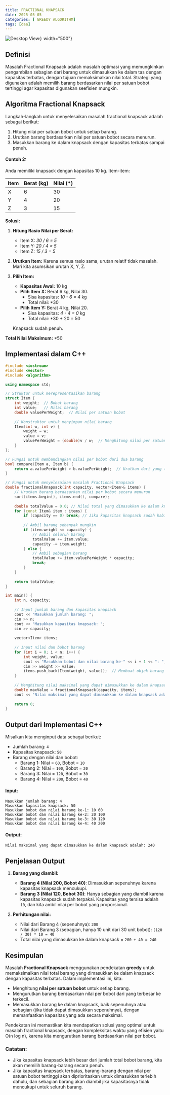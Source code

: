 ```yaml
---
title: FRACTIONAL KNAPSACK
date: 2025-05-05
categories: [ GREEDY ALGORITHM]
tags: [daa]
---
```

![Desktop View](/assets/K2.png){: width="500"}

## Definisi

Masalah Fractional Knapsack adalah masalah optimasi yang memungkinkan pengambilan sebagian dari barang untuk dimasukkan ke dalam tas dengan kapasitas terbatas, dengan tujuan memaksimalkan nilai total. Strategi yang digunakan adalah memilih barang berdasarkan nilai per satuan bobot tertinggi agar kapasitas digunakan seefisien mungkin.


## Algoritma Fractional Knapsack

Langkah-langkah untuk menyelesaikan masalah fractional knapsack adalah sebagai berikut:

1. Hitung nilai per satuan bobot untuk setiap barang.
2. Urutkan barang berdasarkan nilai per satuan bobot secara menurun.
3. Masukkan barang ke dalam knapsack dengan kapasitas terbatas sampai penuh.

#### Contoh 2:

Anda memiliki knapsack dengan kapasitas 10 kg. Item-item:

| Item | Berat (kg) | Nilai (*) |
| :--- | :--------- | :-------- |
| X    | 6          | 30        |
| Y    | 4          | 20        |
| Z    | 3          | 15        |

**Solusi:**

1.  **Hitung Rasio Nilai per Berat:**
    * Item X: *30 / 6 = 5*
    * Item Y: *20 / 4 = 5*
    * Item Z: *15 / 3 = 5*

2.  **Urutkan Item:** Karena semua rasio sama, urutan relatif tidak masalah. Mari kita asumsikan urutan X, Y, Z.

3.  **Pilih Item:**
    * **Kapasitas Awal:** 10 kg
    * **Pilih Item X:** Berat 6 kg, Nilai 30.
        * Sisa kapasitas: *10 - 6 = 4* kg
        * Total nilai: *30
    * **Pilih Item Y:** Berat 4 kg, Nilai 20.
        * Sisa kapasitas: *4 - 4 = 0* kg
        * Total nilai: *30 + 20 = 50

    Knapsack sudah penuh.

**Total Nilai Maksimum:** *50

## Implementasi dalam C++

```cpp
#include <iostream>
#include <vector>
#include <algorithm>

using namespace std;

// Struktur untuk merepresentasikan barang
struct Item {
    int weight;  // Bobot barang
    int value;   // Nilai barang
    double valuePerWeight;  // Nilai per satuan bobot
    
    // Konstruktor untuk menyimpan nilai barang
    Item(int w, int v) {
        weight = w;
        value = v;
        valuePerWeight = (double)v / w;  // Menghitung nilai per satuan bobot
    }
};

// Fungsi untuk membandingkan nilai per bobot dari dua barang
bool compare(Item a, Item b) {
    return a.valuePerWeight > b.valuePerWeight;  // Urutkan dari yang terbesar
}

// Fungsi untuk menyelesaikan masalah Fractional Knapsack
double fractionalKnapsack(int capacity, vector<Item>& items) {
    // Urutkan barang berdasarkan nilai per bobot secara menurun
    sort(items.begin(), items.end(), compare);
    
    double totalValue = 0.0; // Nilai total yang dimasukkan ke dalam knapsack
    for (const Item& item : items) {
        if (capacity == 0) break; // Jika kapasitas knapsack sudah habis
        
        // Ambil barang sebanyak mungkin
        if (item.weight <= capacity) {
            // Ambil seluruh barang
            totalValue += item.value;
            capacity -= item.weight;
        } else {
            // Ambil sebagian barang
            totalValue += item.valuePerWeight * capacity;
            break;
        }
    }
    
    return totalValue;
}

int main() {
    int n, capacity;
    
    // Input jumlah barang dan kapasitas knapsack
    cout << "Masukkan jumlah barang: ";
    cin >> n;
    cout << "Masukkan kapasitas knapsack: ";
    cin >> capacity;
    
    vector<Item> items;
    
    // Input nilai dan bobot barang
    for (int i = 0; i < n; i++) {
        int weight, value;
        cout << "Masukkan bobot dan nilai barang ke-" << i + 1 << ": ";
        cin >> weight >> value;
        items.push_back(Item(weight, value));  // Membuat objek barang dan menambahkannya ke vector
    }
    
    // Menghitung nilai maksimal yang dapat dimasukkan ke dalam knapsack
    double maxValue = fractionalKnapsack(capacity, items);
    cout << "Nilai maksimal yang dapat dimasukkan ke dalam knapsack adalah: " << maxValue << endl;
    
    return 0;
}
```

## Output dari Implementasi C++

Misalkan kita menginput data sebagai berikut:

- Jumlah barang: `4`
- Kapasitas knapsack: `50`
- Barang dengan nilai dan bobot:
  - Barang 1: Nilai = `60`, Bobot = `10`
  - Barang 2: Nilai = `100`, Bobot = `20`
  - Barang 3: Nilai = `120`, Bobot = `30`
  - Barang 4: Nilai = `200`, Bobot = `40`

#### Input:

```
Masukkan jumlah barang: 4
Masukkan kapasitas knapsack: 50
Masukkan bobot dan nilai barang ke-1: 10 60
Masukkan bobot dan nilai barang ke-2: 20 100
Masukkan bobot dan nilai barang ke-3: 30 120
Masukkan bobot dan nilai barang ke-4: 40 200
```

#### Output:

```
Nilai maksimal yang dapat dimasukkan ke dalam knapsack adalah: 240
```

## Penjelasan Output

1. **Barang yang diambil:**
   - **Barang 4 (Nilai 200, Bobot 40)**: Dimasukkan sepenuhnya karena kapasitas knapsack mencukupi.
   - **Barang 3 (Nilai 120, Bobot 30)**: Hanya sebagian yang diambil karena kapasitas knapsack sudah terpakai. Kapasitas yang tersisa adalah `10`, dan kita ambil nilai per bobot yang proporsional.

2. **Perhitungan nilai:**
   - Nilai dari Barang 4 (sepenuhnya): `200`
   - Nilai dari Barang 3 (sebagian, hanya 10 unit dari 30 unit bobot): `(120 / 30) * 10 = 40`
   - Total nilai yang dimasukkan ke dalam knapsack = `200 + 40 = 240`

## Kesimpulan

Masalah **Fractional Knapsack** menggunakan pendekatan **greedy** untuk memaksimalkan nilai total barang yang dimasukkan ke dalam knapsack dengan kapasitas terbatas. Dalam implementasi ini, kita:
- Menghitung **nilai per satuan bobot** untuk setiap barang.
- Mengurutkan barang berdasarkan nilai per bobot dari yang terbesar ke terkecil.
- Memasukkan barang ke dalam knapsack, baik sepenuhnya atau sebagian (jika tidak dapat dimasukkan sepenuhnya), dengan memanfaatkan kapasitas yang ada secara maksimal.

Pendekatan ini memastikan kita mendapatkan solusi yang optimal untuk masalah fractional knapsack, dengan kompleksitas waktu yang efisien yaitu O(n log n), karena kita mengurutkan barang berdasarkan nilai per bobot.

### Catatan:
- Jika kapasitas knapsack lebih besar dari jumlah total bobot barang, kita akan memilih barang-barang secara penuh.
- Jika kapasitas knapsack terbatas, barang-barang dengan nilai per satuan bobot tertinggi akan diprioritaskan untuk dimasukkan terlebih dahulu, dan sebagian barang akan diambil jika kapasitasnya tidak mencukupi untuk seluruh barang.